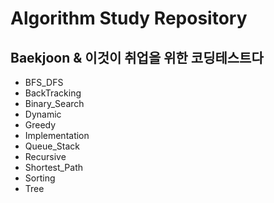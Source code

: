 # Algorithm Study Repository
## Baekjoon & 이것이 취업을 위한 코딩테스트다
- BFS_DFS
- BackTracking
- Binary_Search
- Dynamic
- Greedy
- Implementation
- Queue_Stack
- Recursive
- Shortest_Path
- Sorting
- Tree
